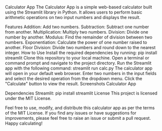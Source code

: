 Calculator App
The Calculator App is a simple web-based calculator built using the Streamlit library in Python. It allows users to perform basic arithmetic operations on two input numbers and displays the result.

Features
Addition: Add two numbers.
Subtraction: Subtract one number from another.
Multiplication: Multiply two numbers.
Division: Divide one number by another.
Modulus: Find the remainder of division between two numbers.
Exponentiation: Calculate the power of one number raised to another.
Floor Division: Divide two numbers and round down to the nearest integer.
How to Use
Install the required dependencies by running: pip install streamlit
Clone this repository to your local machine.
Open a terminal or command prompt and navigate to the project directory.
Run the Streamlit app with the following command: streamlit run calc.py
The calculator app will open in your default web browser.
Enter two numbers in the input fields and select the desired operation from the dropdown menu.
Click the "Calculate" button to view the result.
Screenshots
Calculator App

Dependencies
Streamlit: pip install streamlit
License
This project is licensed under the MIT License.

Feel free to use, modify, and distribute this calculator app as per the terms of the MIT License. If you find any issues or have suggestions for improvements, please feel free to raise an issue or submit a pull request. Happy calculating!
